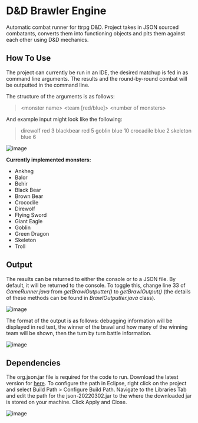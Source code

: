 # D&D Brawler Engine
Automatic combat runner for ttrpg D&D. Project takes in JSON sourced combatants, converts them into functioning objects and pits them against each other using D&D mechanics. 

## How To Use
The project can currently be run in an IDE, the desired matchup is fed in as command line arguments. The results and the round-by-round combat will be outputted in the command line.

The structure of the arguments is as follows:
> \<monster name> <team [red/blue]> \<number of monsters>

And example input might look like the following:
> direwolf red 3 blackbear red 5 goblin blue 10 crocadile blue 2 skeleton blue 6 

![image](https://user-images.githubusercontent.com/22297137/205460833-2d3b19e4-d05c-4040-a2c7-ea24fe037020.png)

**Currently implemented monsters:**
* Ankheg
* Balor
* Behir
* Black Bear
* Brown Bear
* Crocodile
* Direwolf
* Flying Sword
* Giant Eagle
* Goblin
* Green Dragon
* Skeleton 
* Troll

## Output
The results can be returned to either the console or to a JSON file. By default, it will be returned to the console. To toggle this, change line 33 of *GameRunner.java* from *getBrawlOutputter()* to *getBrawlOutput()* (the details of these methods can be found in *BrawlOutputter.java* class).

![image](https://user-images.githubusercontent.com/22297137/205492821-5e32239a-c3e5-4af6-a680-f6a35abc9be9.png)

The format of the output is as follows: debugging information will be displayed in red text, the winner of the brawl and how many of the winning team will be shown, then the turn by turn battle information.

![image](https://user-images.githubusercontent.com/22297137/205461322-944ae3e8-4ac0-4e26-a0b7-21f80910dab2.png)

## Dependencies
The org.json.jar file is required for the code to run. Download the latest version for [here](https://jar-download.com/artifacts/org.json). To configure the path in Eclipse, right click on the project and select Build Path > Configure Build Path. Navigate to the Libraries Tab and edit the path for the json-20220302.jar to the where the downloaded jar is stored on your machine. Click Apply and Close.

![image](https://user-images.githubusercontent.com/22297137/205461020-6005a2c9-dfad-4ab0-a2e3-1462bef1ec15.png)
